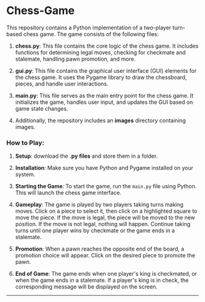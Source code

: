 # Chess-Game

This repository contains a Python implementation of a two-player turn-based chess game. The game consists of the following files:

1. **chess.py**: This file contains the core logic of the chess game. It includes functions for determining legal moves, checking for checkmate and stalemate, handling pawn promotion, and more.

2. **gui.py**: This file contains the graphical user interface (GUI) elements for the chess game. It uses the Pygame library to draw the chessboard, pieces, and handle user interactions.

3. **main.py**: This file serves as the main entry point for the chess game. It initializes the game, handles user input, and updates the GUI based on game state changes.

4. Additionally, the repository includes an **images** directory containing images.

### How to Play:

1. **Setup**: download the **.py files** and store them in a folder.

2. **Installation**: Make sure you have Python and Pygame installed on your system.

3. **Starting the Game**: To start the game, run the `main.py` file using Python. This will launch the chess game interface.

4. **Gameplay**: The game is played by two players taking turns making moves. Click on a piece to select it, then click on a highlighted square to move the piece. If the move is legal, the piece will be moved to the new position. If the move is not legal, nothing will happen. Continue taking turns until one player wins by checkmate or the game ends in a stalemate.

5. **Promotion**: When a pawn reaches the opposite end of the board, a promotion choice will appear. Click on the desired piece to promote the pawn.

6. **End of Game**: The game ends when one player's king is checkmated, or when the game ends in a stalemate. If a player's king is in check, the corresponding message will be displayed on the screen.

---
